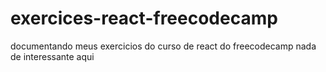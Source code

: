 # exercices-react-freecodecamp
documentando meus exercicios do curso de react do freecodecamp
nada de interessante aqui
